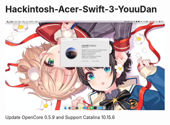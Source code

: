 # Hackintosh-Acer-Swift-3-YouuDan

<img src="img/10.15.6.png" align="center"/>

Update OpenCore 0.5.9 and Support Catalina 10.15.6
